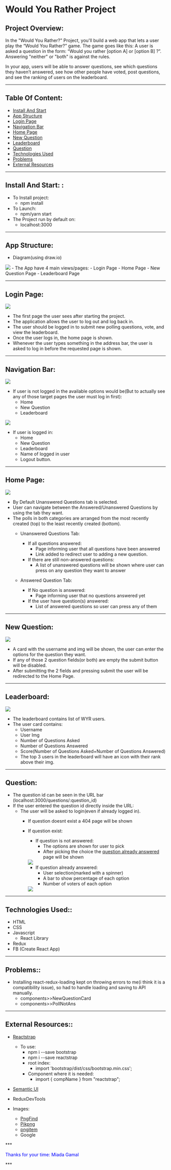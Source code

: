 # Would You Rather Project
## Project Overview:

In the "Would You Rather?" Project, you'll build a web app that lets a user play the “Would You Rather?” game. The game goes like this: A user is asked a question in the form: “Would you rather [option A] or [option B] ?”. Answering "neither" or "both" is against the rules.

In your app, users will be able to answer questions, see which questions they haven’t answered, see how other people have voted, post questions, and see the ranking of users on the leaderboard.
<hr>

## Table Of Content:
- [Install And Start](#install_start)
- [App Structure](#structure)
- [Login Page](#login)
- [Navigation Bar](#nav)
- [Home Page](#home)
- [New Question](#add)
- [Leaderboard](#leader)
- [Question](#question)
- [Technologies Used](#tech)
- [Problems](#problems)
- [External Resources](#external)

<hr>

## <a name="install_start"> Install And Start: </a>:
- To Install project:
    - npm install
- To Launch:
    - npm/yarn start
- The Project run by default on: 
    - localhost:3000

<hr>

## <a name="structure">App Structure:</a>
- Diagram(using draw.io)
<img src="src/utils/media/structure/WYR-Progress.jpg">
- The App have 4 main views/pages:
    - Login Page
    - Home Page
    - New Question Page
    - Leaderboard Page

<hr>

## <a name="login">Login Page:</a>
<img src="src/utils/media/structure/login.jpg">

- The first page the user sees after starting the project.
- The application allows the user to log out and log back in. 
- The user should be logged in to submit new polling questions, vote, and view the leaderboard.
- Once the user logs in, the home page is shown.
- Whenever the user types something in the address bar, the user is asked to log in before the requested page is shown.

<hr>

## <a name="nav">Navigation Bar:</a>
<img src="src/utils/media/structure/nav01.jpg">

- If user is not logged in the available options would be(But to actually see any of those target pages the user must log in first):
    - Home
    - New Question
    - Leaderboard

<img src="src/utils/media/structure/nav02.jpg">

- If user is logged in:
    - Home
    - New Question
    - Leaderboard
    - Name of logged in user
    - Logout button.

<hr>

## <a name="home">Home Page:</a>
 <img src="src/utils/media/structure/home.jpg">

- By Default Unanswered Questions tab is selected.
- User can navigate between the Answered/Unanswered Questions by using the tab they want.
- The polls in both categories are arranged from the most recently created (top) to the least recently created (bottom).
    - Unanswered Questions Tab:
        - If all questions answered:
            - Page informing user that all questions have been answered
            - Link added to redirect user to adding a new question.
        - If there are still non-answered questions:
            - A list of unanswered questions will be shown where user can press on any question they want to answer
    
    - Answered Question Tab:
        - If No question is answered:
            - Page informing user that no questions answered yet
        - If the user have question(s) answered:
            - List of answered questions so user can press any of them

<hr>

## <a name="add">New Question:</a>
<img src="src/utils/media/structure/new.jpg">

- A card with the username and img will be shown, the user can enter the options for the question they want.
- If any of those 2 question fields(or both) are empty the submit button will be disabled.
- After submitting the 2 fields and pressing submit the user will be redirected to the Home Page.


<hr>

## <a name="leader">Leaderboard:</a>
<img src="src/utils/media/structure/leader.jpg">

- The leaderboard contains list of WYR users.
- The user card contains:
    - Username
    - User Img
    - Number of Questions Asked
    - Number of Questions Answered
    - Score(Number of Questions Asked+Number of Questions Answered)
    - The top 3 users in the leaderboard will have an icon with their rank above their img.

<hr>

## <a name="question">Question:</a>

- The question id can be seen in the URL bar (localhost:3000/questions/:question_id)
- If the user entered the question id directly inside the URL:
    - The user will be asked to login(even if already logged in).
        - If question doesnt exist a 404 page will be shown
        - If question exist:
            - If question is not answered:
                - The options are shown for user to pick
                - After picking the choice the [question already answered ](#ans)page will be shown
            <img src="src/utils/media/structure/qNotAns.jpg">

            - <a name="ans">If question already answered</a>:
                - User selection(marked with a spinner)
                - A bar to show percentage of each option
                - Number of voters of each option
            <img src="src/utils/media/structure/qAns.jpg">
               
<hr>

## <a name="tech">Technologies Used:</a>:
- HTML 
- CSS
- Javascript
    - React Library
- Redux
- FB (Create React App)

<hr>

## <a name="problems">Problems:</a>:

- Installing react-redux-loading kept on throwing errors to me(i think it is a compatibility issue), so had to handle loading and saving to API manually.
    - components>>NewQuestionCard
    - components>>PollNotAns

<hr>

## <a name="external">External Resources:</a>:

- [Reactstrap](https://reactstrap.github.io/)
    - To use:
        - npm i --save bootstrap
        - npm i --save reactstrap
        - root index:
            - import 'bootstrap/dist/css/bootstrap.min.css';
        - Component where it is needed:
            - import { compName } from "reactstrap";

- [Semantic UI](https://semantic-ui.com/)

- ReduxDevTools

- Images:
    - [PngFind](https://www.pngfind.com/)
    - [Pikpng](https://www.pikpng.com/)
    - [pngitem](https://www.pngitem.com/)
    - Google


*** <p style="color:blue">Thanks for your time: Miada Gamal</p> ***







